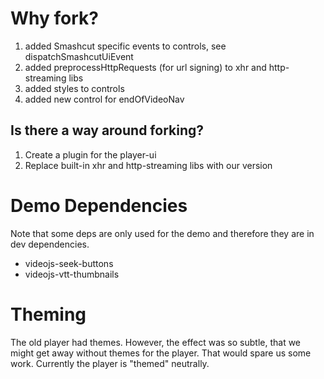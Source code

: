 # Why fork?

1. added Smashcut specific events to controls, see dispatchSmashcutUiEvent
1. added preprocessHttpRequests (for url signing) to xhr and http-streaming libs
1. added styles to controls
1. added new control for endOfVideoNav

## Is there a way around forking?

1. Create a plugin for the player-ui
1. Replace built-in xhr and http-streaming libs with our version

# Demo Dependencies

Note that some deps are only used for the demo and therefore they are in dev dependencies.

* videojs-seek-buttons
* videojs-vtt-thumbnails

# Theming

The old player had themes. However, the effect was so subtle, that we might get away without themes for the player. That would spare us some work. Currently the player is "themed" neutrally.
